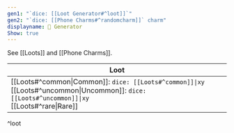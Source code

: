 ```yaml
---
gen1: "`dice: [[Loot Generator#^loot]]`"
gen2: "`dice: [[Phone Charms#^randomcharm]]` charm"
displayname: 💎 Generator
Show: true
---
```

See [[Loots]] and [[Phone Charms]].

| Loot |
| ---- |
| [[Loots#^common\|Common]]: `dice: [[Loots#^common]]\|xy`<br>[[Loots#^uncommon\|Uncommon]]: `dice: [[Loots#^uncommon]]\|xy`<br>[[Loots#^rare\|Rare]] |
^loot